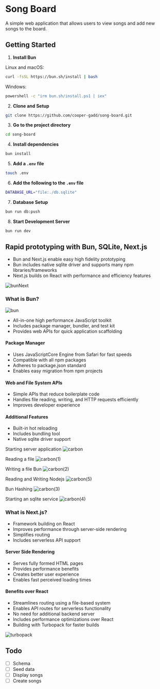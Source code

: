 # Song Board

A simple web application that allows users to view songs and add new songs to the board.

## Getting Started

1. **Install Bun**

  Linux and macOS:
  ```bash
  curl -fsSL https://bun.sh/install | bash
  ```

  Windows:
  ```bash
  powershell -c "irm bun.sh/install.ps1 | iex"
   ```

2. **Clone and Setup**
  ```bash
  git clone https://github.com/cooper-gadd/song-board.git
  ```

3. **Go to the project directory**
  ```bash
  cd song-board
  ```

4. **Install dependencies**
  ```bash
  bun install
  ```

5. **Add a `.env` file**
  ```bash
  touch .env
  ```

6. **Add the following to the `.env` file**
  ```bash
  DATABASE_URL="file:./db.sqlite"
  ```

7. **Database Setup**
  ```bash
  bun run db:push
  ```

8. **Start Development Server**
  ```bash
  bun run dev
  ```

## Rapid prototyping with Bun, SQLite, Next.js

* Bun and Next.js enable easy high fidelity prototyping
* Bun includes native sqlite driver and supports many npm libraries/frameworks
* Next.js builds on React with performance and efficiency features

![bunNext](https://github.com/user-attachments/assets/7f9fad74-4401-42dc-815a-a2b0e810332c)

### What is Bun?

![bun](https://github.com/user-attachments/assets/42928faf-2066-4f5d-82ac-c110d916a71c)

* All-in-one high performance JavaScript toolkit
* Includes package manager, bundler, and test kit
* Provides web APIs for quick application scaffolding

#### Package Manager
* Uses JavaScriptCore Engine from Safari for fast speeds
* Compatible with all npm packages
* Adheres to package.json standard
* Enables easy migration from npm projects

#### Web and File System APIs
* Simple APIs that reduce boilerplate code
* Handles file reading, writing, and HTTP requests efficiently
* Improves developer experience

#### Additional Features
* Built-in hot reloading
* Includes bundling tool
* Native sqlite driver support


Starting server application
![carbon](https://github.com/user-attachments/assets/8e933c82-d46d-470c-8b12-8d8498f55c5b)

Reading a file
![carbon(1)](https://github.com/user-attachments/assets/d943de97-b9ce-4e1b-ac69-7b1265e188c2)

Writing a file Bun
![carbon(2)](https://github.com/user-attachments/assets/f3402344-7eed-4681-a6af-d9e87ac771d1)

Reading and Writing Nodejs
![carbon(5)](https://github.com/user-attachments/assets/bea986ce-4f73-4251-87bd-3ee79513ca2b)

Bun Hashing
![carbon(3)](https://github.com/user-attachments/assets/7f957f61-2d96-453f-871c-4e5b73ad2734)

Starting an sqlite service
![carbon(4)](https://github.com/user-attachments/assets/421b84f5-7eaf-4516-b451-7e636eaaf4c0)

### What is Next.js?

* Framework building on React
* Improves performance through server-side rendering
* Simplifies routing
* Includes serverless API support

#### Server Side Rendering
* Serves fully formed HTML pages
* Provides performance benefits
* Creates better user experience
* Enables fast perceived loading times

#### Benefits over React
* Streamlines routing using a file-based system
* Enables API routes for serverless functionality
* No need for additional backend server
* Includes performance optimizations over React
* Building with Turbopack for faster builds

![turbopack](https://github.com/user-attachments/assets/d0623510-9bb1-4aed-b739-49574cf7ac64)

## Todo

- [ ] Schema
- [ ] Seed data
- [ ] Display songs
- [ ] Create songs
